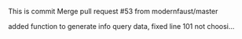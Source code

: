 This is commit Merge pull request #53 from modernfaust/master

added function to generate info query data, fixed line 101 not choosi…
